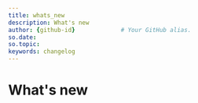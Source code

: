 ```yaml
---
title: whats_new      
description: What's new
author: {github-id}             # Your GitHub alias.
so.date:
so.topic:
keywords: changelog
---
```


# What's new
